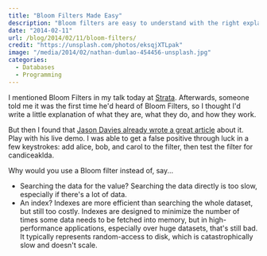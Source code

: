```yaml
---
title: "Bloom Filters Made Easy"
description: "Bloom filters are easy to understand with the right explanation."
date: "2014-02-11"
url: /blog/2014/02/11/bloom-filters/
credit: "https://unsplash.com/photos/eksqjXTLpak"
image: "/media/2014/02/nathan-dumlao-454456-unsplash.jpg"
categories:
  - Databases
  - Programming
---
```

I mentioned Bloom Filters in my talk today at [Strata](http://strataconf.com/strata2014/public/schedule/speaker/142). Afterwards, someone
told me it was the first time he'd heard of Bloom Filters, so I thought I'd
write a little explanation of what they are, what they do, and how they work.

But then I found that [Jason Davies already wrote a great article](http://www.jasondavies.com/bloomfilter/) about
it. Play with his live demo. I was able to get a false positive through luck in
a few keystrokes: add alice, bob, and carol to the filter, then test the filter
for candiceaklda.

Why would you use a Bloom filter instead of, say...

* Searching the data for the value? Searching the data directly is too slow,
  especially if there's a lot of data.
* An index? Indexes are more efficient than searching the whole dataset, but
  still too costly. Indexes are designed to minimize the number of times some
  data needs to be fetched into memory, but in high-performance applications,
  especially over huge datasets, that's still bad. It typically represents
  random-access to disk, which is catastrophically slow and doesn't scale.


